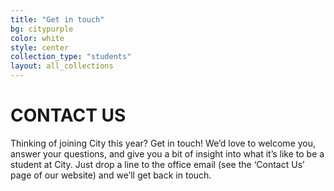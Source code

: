 ```yaml
---
title: "Get in touch"
bg: citypurple
color: white
style: center
collection_type: "students"
layout: all_collections
---
```


# CONTACT US
Thinking of joining City this year? Get in touch! We’d love to welcome you, answer your questions, and give
you a bit of insight into what it’s like to be a student at City.
Just drop a line to the office email (see the ‘Contact Us’ page of our website) and we’ll get back in touch.
